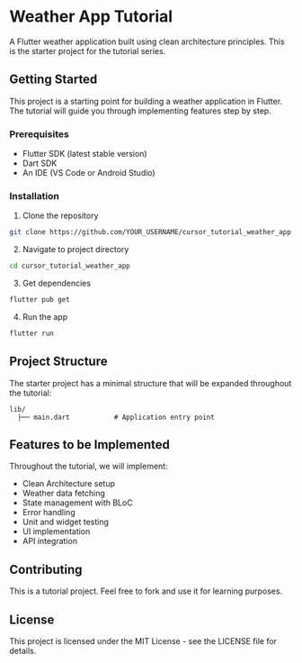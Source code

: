 # Weather App Tutorial

A Flutter weather application built using clean architecture principles. This is the starter project for the tutorial series.

## Getting Started

This project is a starting point for building a weather application in Flutter. The tutorial will guide you through implementing features step by step.

### Prerequisites

- Flutter SDK (latest stable version)
- Dart SDK
- An IDE (VS Code or Android Studio)

### Installation

1. Clone the repository
```bash
git clone https://github.com/YOUR_USERNAME/cursor_tutorial_weather_app.git
```

2. Navigate to project directory
```bash
cd cursor_tutorial_weather_app
```

3. Get dependencies
```bash
flutter pub get
```

4. Run the app
```bash
flutter run
```

## Project Structure

The starter project has a minimal structure that will be expanded throughout the tutorial:

```
lib/
  ├── main.dart           # Application entry point
```

## Features to be Implemented

Throughout the tutorial, we will implement:

- Clean Architecture setup
- Weather data fetching
- State management with BLoC
- Error handling
- Unit and widget testing
- UI implementation
- API integration

## Contributing

This is a tutorial project. Feel free to fork and use it for learning purposes.

## License

This project is licensed under the MIT License - see the LICENSE file for details.
